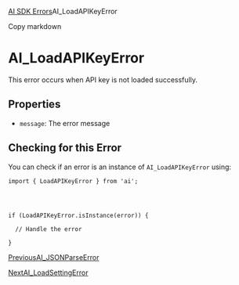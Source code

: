 [AI SDK Errors](/docs/reference/ai-sdk-errors)AI_LoadAPIKeyError

Copy markdown

# AI_LoadAPIKeyError

This error occurs when API key is not loaded successfully.

## Properties

  * `message`: The error message

## Checking for this Error

You can check if an error is an instance of `AI_LoadAPIKeyError` using:

    
    
    import { LoadAPIKeyError } from 'ai';
    
    
    
    
    if (LoadAPIKeyError.isInstance(error)) {
    
      // Handle the error
    
    }

[PreviousAI_JSONParseError](/docs/reference/ai-sdk-errors/ai-json-parse-error)

[NextAI_LoadSettingError](/docs/reference/ai-sdk-errors/ai-load-setting-error)

